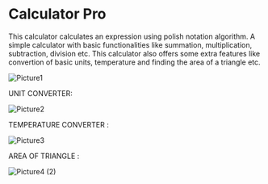 # Calculator Pro
This calculator calculates an expression using polish notation algorithm. A simple calculator with basic functionalities like summation, multiplication, subtraction, division etc. This calculator also offers some extra features like convertion of basic units, temperature and finding the area of a triangle etc.

![Picture1](https://user-images.githubusercontent.com/61958899/107021279-2238be00-67ce-11eb-974a-08dd6aa214fe.png)

UNIT CONVERTER: 

![Picture2](https://user-images.githubusercontent.com/61958899/107021551-76dc3900-67ce-11eb-890e-637377e34916.png)

TEMPERATURE CONVERTER : 

![Picture3](https://user-images.githubusercontent.com/61958899/107021737-bb67d480-67ce-11eb-9110-5dab6dd37854.png)

AREA OF TRIANGLE : 

![Picture4 (2)](https://user-images.githubusercontent.com/61958899/107021925-efdb9080-67ce-11eb-939c-5587dfb843bf.png)
